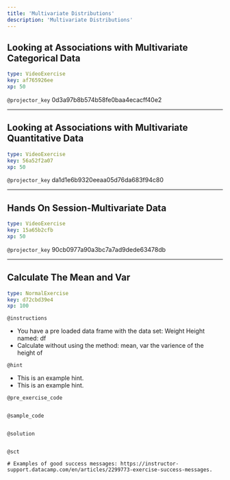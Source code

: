 ```yaml
---
title: 'Multivariate Distributions'
description: 'Multivariate Distributions'
---
```


## Looking at Associations with Multivariate Categorical Data

```yaml
type: VideoExercise
key: af765926ee
xp: 50
```

`@projector_key`
0d3a97b8b574b58fe0baa4ecacff40e2

---

## Looking at Associations with Multivariate Quantitative Data

```yaml
type: VideoExercise
key: 56a52f2a07
xp: 50
```

`@projector_key`
da1d1e6b9320eeaa05d76da683f94c80

---

## Hands On Session-Multivariate Data

```yaml
type: VideoExercise
key: 15a65b2cfb
xp: 50
```

`@projector_key`
90cb0977a90a3bc7a7ad9dede63478db

---

## Calculate The Mean and Var

```yaml
type: NormalExercise
key: d72cbd39e4
xp: 100
```

<!-- Guidelines for contexts: https://instructor-support.datacamp.com/en/articles/2375526-course-coding-exercises. -->

`@instructions`
<!-- Guidelines for instructions https://instructor-support.datacamp.com/en/articles/2375526-course-coding-exercises. -->
- You have a pre loaded data frame with the data set: Weight Height named: df
- Calculate without using the method: mean, var the varience of the height of

`@hint`
<!-- Examples of good hints: https://instructor-support.datacamp.com/en/articles/2379164-hints-best-practices. -->
- This is an example hint.
- This is an example hint.

`@pre_exercise_code`
```{python}

```

`@sample_code`
```{python}

```

`@solution`
```{python}

```

`@sct`
```{python}
# Examples of good success messages: https://instructor-support.datacamp.com/en/articles/2299773-exercise-success-messages.
```
